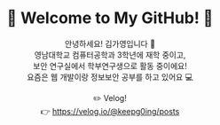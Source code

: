 <h1 align="center">🌸 Welcome to My GitHub! 🌸</h1>

<p align="center">
  안녕하세요! 김가영입니다 🐰<br>
  영남대학교 컴퓨터공학과 3학년에 재학 중이고,<br>
  보안 연구실에서 학부연구생으로 활동 중이에요!<br>
  요즘은 웹 개발이랑 정보보안 공부를 하고 있어요 💻
</p>

<p align="center">
  ✏️ Velog!<br>
  👉 <a href="https://velog.io/@keepg0ing/posts">https://velog.io/@keepg0ing/posts</a>
</p>
